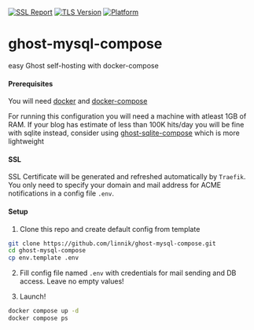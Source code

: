 [![SSL Report](https://img.shields.io/badge/SSL%20Report-A-brightgreen)](https://www.ssllabs.com/ssltest)
[![TLS Version](https://img.shields.io/badge/TLS-v1.3-blue)](#)
[![Platform](https://img.shields.io/badge/platform-linux%20|%20macos%20|%20windows-lightgrey)](#)

# ghost-mysql-compose
easy Ghost self-hosting with docker-compose

#### Prerequisites

You will need [docker](https://docs.docker.com/engine/install/) and [docker-compose](https://docs.docker.com/compose/install/compose-plugin/)

For running this configuration you will need a machine with atleast 1GB of RAM. If your blog has estimate of less than 100K hits/day you will be fine with sqlite instead, consider using [ghost-sqlite-compose](https://github.com/linnik/ghost-sqlite-compose) which is more lightweight

#### SSL

SSL Certificate will be generated and refreshed automatically by `Traefik`. You only need to specify your domain and mail address for ACME notifications in a config file `.env`.

#### Setup

1. Clone this repo and create default config from template

```bash
git clone https://github.com/linnik/ghost-mysql-compose.git
cd ghost-mysql-compose
cp env.template .env
```

2. Fill config file named `.env` with credentials for mail sending and DB access. Leave no empty values!

3. Launch!

```bash
docker compose up -d
docker compose ps
```
